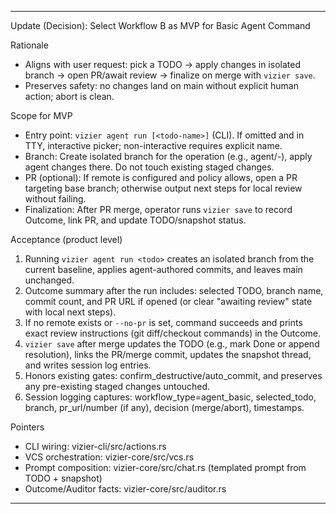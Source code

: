 
---
Update (Decision): Select Workflow B as MVP for Basic Agent Command

Rationale
- Aligns with user request: pick a TODO → apply changes in isolated branch → open PR/await review → finalize on merge with `vizier save`.
- Preserves safety: no changes land on main without explicit human action; abort is clean.

Scope for MVP
- Entry point: `vizier agent run [<todo-name>]` (CLI). If omitted and in TTY, interactive picker; non-interactive requires explicit name.
- Branch: Create isolated branch for the operation (e.g., agent/<id>-<slug>), apply agent changes there. Do not touch existing staged changes.
- PR (optional): If remote is configured and policy allows, open a PR targeting base branch; otherwise output next steps for local review without failing.
- Finalization: After PR merge, operator runs `vizier save` to record Outcome, link PR, and update TODO/snapshot status.

Acceptance (product level)
1) Running `vizier agent run <todo>` creates an isolated branch from the current baseline, applies agent-authored commits, and leaves main unchanged.
2) Outcome summary after the run includes: selected TODO, branch name, commit count, and PR URL if opened (or clear "awaiting review" state with local next steps).
3) If no remote exists or `--no-pr` is set, command succeeds and prints exact review instructions (git diff/checkout commands) in the Outcome.
4) `vizier save` after merge updates the TODO (e.g., mark Done or append resolution), links the PR/merge commit, updates the snapshot thread, and writes session log entries.
5) Honors existing gates: confirm_destructive/auto_commit, and preserves any pre-existing staged changes untouched.
6) Session logging captures: workflow_type=agent_basic, selected_todo, branch, pr_url/number (if any), decision (merge/abort), timestamps.

Pointers
- CLI wiring: vizier-cli/src/actions.rs
- VCS orchestration: vizier-core/src/vcs.rs
- Prompt composition: vizier-core/src/chat.rs (templated prompt from TODO + snapshot)
- Outcome/Auditor facts: vizier-core/src/auditor.rs


---

